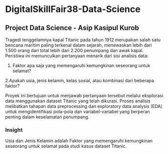 # DigitalSkillFair38-Data-Science
## Project Data Science - Asip Kasipul Kurob
Tragedi tenggelamnya kapal Titanic pada tahun 1912 merupakan salah satu bencana maritim paling terkenal dalam sejarah, menewaskan lebih dari 1.500 orang dari total lebih dari 2.200 penumpang dan awak kapal. Peristiwa ini memunculkan pertanyaan menarik dari sisi analisis data: 
 1. Faktor apa saja yang memengaruhi kemungkinan seseorang untuk selamat?
 
   2.Apakah usia, jenis kelamin, kelas sosial, atau kombinasi dari beberapa faktor?

Proyek ini bertujuan untuk menjawab pertanyaan tersebut melalui eksplorasi data menggunakan dataset Titanic yang telah dikurasi. Proses analisis melibatkan tahapan data preprocessing dan exploratory data analysis (EDA) untuk mengidentifikasi pola-pola dan variabel-variabel yang berperan penting dalam keselamatan penumpang.

### Insight
Usia dan Jenis Kelamin adalah Faktor yang memengaruhi kemungkinan seseorang untuk selamat pada studi kasus dataset Titanic.
